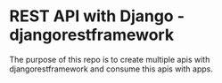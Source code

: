 # REST API with Django - djangorestframework

<p>
The purpose of this repo is to create multiple apis with djangorestframework
and consume this apis with apps.
</p>